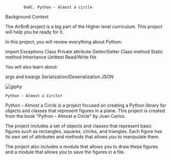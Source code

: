 			0x0C. Python - Almost a circle


Background Context

The AirBnB project is a big part of the Higher level curriculum. This project will help you be ready for it.

In this project, you will review everything about Python:

Import
Exceptions
Class
Private attribute
Getter/Setter
Class method
Static method
Inheritance
Unittest
Read/Write file

You will also learn about:

args and kwargs
Serialization/Deserialization
JSON


![giphy](https://user-images.githubusercontent.com/109985883/232289937-4d0e2415-bd73-47dd-bbee-49c8f319c163.gif)


	Python - Almost a Circle!
Python - Almost a Circle is a project focused on creating a Python library for objects and classes that represent figures in a plane. This project is created from the book "Python - Almost a Circle" by Juan Carlos.

The project includes a set of objects and classes that represent basic figures such as rectangles, squares, circles, and triangles. Each figure has its own set of attributes and methods that allows you to manipulate them.

The project also includes a module that allows you to draw these figures and a module that allows you to save the figures in a file.
